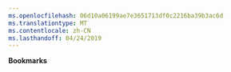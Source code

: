 ```yaml
---
ms.openlocfilehash: 06d10a06199ae7e3651713df0c2216ba39b3ac6d
ms.translationtype: MT
ms.contentlocale: zh-CN
ms.lasthandoff: 04/24/2019
---
```

**Bookmarks**